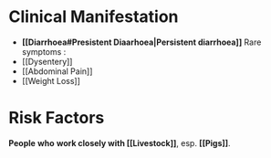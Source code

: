 # Clinical Manifestation
- **[[Diarrhoea#Presistent Diaarhoea|Persistent diarrhoea]]**
Rare symptoms :
- [[Dysentery]]
- [[Abdominal Pain]]
- [[Weight Loss]]

# Risk Factors
**People** **who** **work closely with [[Livestock]]**, esp. **[[Pigs]]**.
